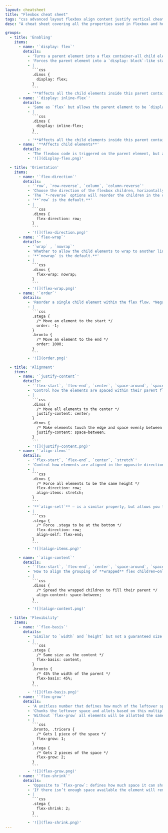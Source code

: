 ```yaml
---
layout: cheatsheet
title: "Flexbox cheat sheet"
tags: "css advanced layout flexbox align content justify vertical cheat sheet"
desc: "A cheat sheet covering all the properties used in flexbox and how they work."

groups:
  - title: 'Enabling'
    items:
      - name: '`display: flex`'
        details:
          - 'Turns a parent element into a flex container-all child elements will become part of the flex flow.'
          - 'Forces the parent element into a `display: block`-like state where it takes up an entire row.'
          - |
            ```css
            .dinos {
              display: flex;
            }
            ```
          - '**Affects all the child elements inside this parent container element.**'
      - name: '`display: inline-flex`'
        details:
          - 'Same as `flex` but allows the parent element to be `display: inline-block`'
          - |
            ```css
            .dinos {
              display: inline-flex;
            }
            ```
          - '**Affects all the child elements inside this parent container element.**'
      - name: '**Affects child elements**'
        details:
          - 'The flexbox code is triggered on the parent element, but affects all of the child elements.'
          - '![](display-flex.png)'

  - title: 'Orientation'
    items:
      - name: '`flex-direction`'
        details:
          - '`row`, `row-reverse`, `column`, `column-reverse`'
          - 'Choose the direction of the flexbox children, horizontally (`row`) or vertically (`column`).'
          - 'The `*-reverse` options will reorder the children in the opposite order they’re written in HTML.'
          - '**`row` is the default.**'
          - |
            ```css
            .dinos {
              flex-direction: row;
            }
            ```
          - '![](flex-direction.png)'
      - name: '`flex-wrap`'
        details:
          - '`wrap` , `nowrap`'
          - 'Whether to allow the child elements to wrap to another line or force them all on a single line.'
          - '**`nowrap` is the default.**'
          - |
            ```css
            .dinos {
              flex-wrap: nowrap;
            }
            ```
          - '![](flex-wrap.png)'
      - name: '`order`'
        details:
          - 'Reorder a single child element within the flex flow. *Negative numbers allowed.*'
          - |
            ```css
            .stega {
              /* Move an element to the start */
              order: -1;
            }
            .bronto {
              /* Move an element to the end */
              order: 1000;
            }
            ```
          - '![](order.png)'

  - title: 'Alignment'
    items:
      - name: '`justify-content`'
        details:
          - '`flex-start`, `flex-end`, `center`, `space-around`, `space-between`'
          - 'Control how the elements are spaced within their parent flex container.'
          - |
            ```css
            .dinos {
              /* Move all elements to the center */
              justify-content: center;
            }
            .dinos {
              /* Make elements touch the edge and space evenly between */
              justify-content: space-between;
            }
            ```
          - '![](justify-content.png)'
      - name: '`align-items`'
        details:
          - '`flex-start`, `flex-end`, `center`, `stretch`'
          - 'Control how elements are aligned in the opposite direction of their justification.'
          - |
            ```css
            .dinos {
              /* Force all elements to be the same height */
              flex-direction: row;
              align-items: stretch;
            }
            ```
          - '**`align-self`** — is a similar property, but allows you to target a single child element, instead of all of the children.'
          - |
            ```css
            .stega {
              /* Force .stega to be at the bottom */
              flex-direction: row;
              align-self: flex-end;
            }
            ```
          - '![](align-items.png)'

      - name: '`align-content`'
        details:
          - '`flex-start`, `flex-end`, `center`, `space-around`, `space-between`, `stretch`'
          - 'How to align the grouping of **wrapped** flex children—only works with `flex-wrap: wrap`'
          - |
            ```css
            .dinos {
              /* Spread the wrapped children to fill their parent */
              align-content: space-between;
            }
            ```
          - '![](align-content.png)'

  - title: 'Flexibility'
    items:
      - name: '`flex-basis`'
        details:
          - 'Similar to `width` and `height` but not a guaranteed size: it can adjust up or down within the flex-parent to make sure the elements fit. It’s more like a suggestion.'
          - |
            ```css
            .stega {
              /* Same size as the content */
              flex-basis: content;
            }
            .bronto {
              /* 45% the width of the parent */
              flex-basis: 45%;
            }
            ```
          - '![](flex-basis.png)'
      - name: '`flex-grow`'
        details:
          - 'A unitless number that defines how much of the leftover space this element should be allotted.'
          - 'Chunks the leftover space and allots based on this multiplier.'
          - 'Without `flex-grow` all elements will be allotted the same amount of space.'
          - |
            ```css
            .bronto, .tricera {
              /* Gets 1 piece of the space */
              flex-grow: 1;
            }
            .stega {
              /* Gets 2 pieces of the space */
              flex-grow: 2;
            }
            ```
          - '![](flex-grow.png)'
      - name: '`flex-shrink`'
        details:
          - 'Opposite to `flex-grow`: defines how much space it can shrink.'
          - 'If there isn’t enough space available the element will remove allotments against this multiplier.'
          - |
            ```css
            .stega {
              flex-shrink: 2;
            }
            ```
          - '![](flex-shrink.png)'
---
```

